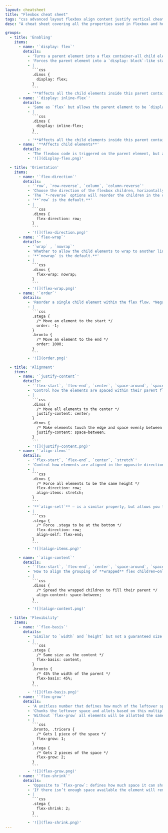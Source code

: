 ```yaml
---
layout: cheatsheet
title: "Flexbox cheat sheet"
tags: "css advanced layout flexbox align content justify vertical cheat sheet"
desc: "A cheat sheet covering all the properties used in flexbox and how they work."

groups:
  - title: 'Enabling'
    items:
      - name: '`display: flex`'
        details:
          - 'Turns a parent element into a flex container-all child elements will become part of the flex flow.'
          - 'Forces the parent element into a `display: block`-like state where it takes up an entire row.'
          - |
            ```css
            .dinos {
              display: flex;
            }
            ```
          - '**Affects all the child elements inside this parent container element.**'
      - name: '`display: inline-flex`'
        details:
          - 'Same as `flex` but allows the parent element to be `display: inline-block`'
          - |
            ```css
            .dinos {
              display: inline-flex;
            }
            ```
          - '**Affects all the child elements inside this parent container element.**'
      - name: '**Affects child elements**'
        details:
          - 'The flexbox code is triggered on the parent element, but affects all of the child elements.'
          - '![](display-flex.png)'

  - title: 'Orientation'
    items:
      - name: '`flex-direction`'
        details:
          - '`row`, `row-reverse`, `column`, `column-reverse`'
          - 'Choose the direction of the flexbox children, horizontally (`row`) or vertically (`column`).'
          - 'The `*-reverse` options will reorder the children in the opposite order they’re written in HTML.'
          - '**`row` is the default.**'
          - |
            ```css
            .dinos {
              flex-direction: row;
            }
            ```
          - '![](flex-direction.png)'
      - name: '`flex-wrap`'
        details:
          - '`wrap` , `nowrap`'
          - 'Whether to allow the child elements to wrap to another line or force them all on a single line.'
          - '**`nowrap` is the default.**'
          - |
            ```css
            .dinos {
              flex-wrap: nowrap;
            }
            ```
          - '![](flex-wrap.png)'
      - name: '`order`'
        details:
          - 'Reorder a single child element within the flex flow. *Negative numbers allowed.*'
          - |
            ```css
            .stega {
              /* Move an element to the start */
              order: -1;
            }
            .bronto {
              /* Move an element to the end */
              order: 1000;
            }
            ```
          - '![](order.png)'

  - title: 'Alignment'
    items:
      - name: '`justify-content`'
        details:
          - '`flex-start`, `flex-end`, `center`, `space-around`, `space-between`'
          - 'Control how the elements are spaced within their parent flex container.'
          - |
            ```css
            .dinos {
              /* Move all elements to the center */
              justify-content: center;
            }
            .dinos {
              /* Make elements touch the edge and space evenly between */
              justify-content: space-between;
            }
            ```
          - '![](justify-content.png)'
      - name: '`align-items`'
        details:
          - '`flex-start`, `flex-end`, `center`, `stretch`'
          - 'Control how elements are aligned in the opposite direction of their justification.'
          - |
            ```css
            .dinos {
              /* Force all elements to be the same height */
              flex-direction: row;
              align-items: stretch;
            }
            ```
          - '**`align-self`** — is a similar property, but allows you to target a single child element, instead of all of the children.'
          - |
            ```css
            .stega {
              /* Force .stega to be at the bottom */
              flex-direction: row;
              align-self: flex-end;
            }
            ```
          - '![](align-items.png)'

      - name: '`align-content`'
        details:
          - '`flex-start`, `flex-end`, `center`, `space-around`, `space-between`, `stretch`'
          - 'How to align the grouping of **wrapped** flex children—only works with `flex-wrap: wrap`'
          - |
            ```css
            .dinos {
              /* Spread the wrapped children to fill their parent */
              align-content: space-between;
            }
            ```
          - '![](align-content.png)'

  - title: 'Flexibility'
    items:
      - name: '`flex-basis`'
        details:
          - 'Similar to `width` and `height` but not a guaranteed size: it can adjust up or down within the flex-parent to make sure the elements fit. It’s more like a suggestion.'
          - |
            ```css
            .stega {
              /* Same size as the content */
              flex-basis: content;
            }
            .bronto {
              /* 45% the width of the parent */
              flex-basis: 45%;
            }
            ```
          - '![](flex-basis.png)'
      - name: '`flex-grow`'
        details:
          - 'A unitless number that defines how much of the leftover space this element should be allotted.'
          - 'Chunks the leftover space and allots based on this multiplier.'
          - 'Without `flex-grow` all elements will be allotted the same amount of space.'
          - |
            ```css
            .bronto, .tricera {
              /* Gets 1 piece of the space */
              flex-grow: 1;
            }
            .stega {
              /* Gets 2 pieces of the space */
              flex-grow: 2;
            }
            ```
          - '![](flex-grow.png)'
      - name: '`flex-shrink`'
        details:
          - 'Opposite to `flex-grow`: defines how much space it can shrink.'
          - 'If there isn’t enough space available the element will remove allotments against this multiplier.'
          - |
            ```css
            .stega {
              flex-shrink: 2;
            }
            ```
          - '![](flex-shrink.png)'
---
```

